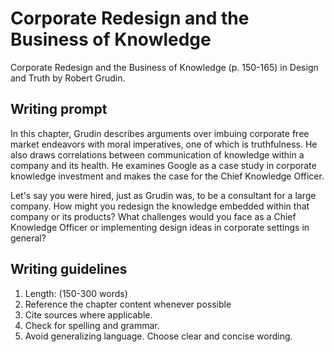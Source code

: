# Corporate Redesign and the Business of Knowledge

Corporate Redesign and the Business of Knowledge \(p. 150-165\) in Design and Truth by Robert Grudin.

## Writing prompt

In this chapter, Grudin describes arguments over imbuing corporate free market endeavors with moral imperatives, one of which is truthfulness. He also draws correlations between communication of knowledge within a company and its health. He examines Google as a case study in corporate knowledge investment and makes the case for the Chief Knowledge Officer.

Let's say you were hired, just as Grudin was, to be a consultant for a large company. How might you redesign the knowledge embedded within that company or its products? What challenges would you face as a Chief Knowledge Officer or implementing design ideas in corporate settings in general?


## Writing guidelines

1. Length: \(150-300 words\)
2. Reference the chapter content whenever possible
3. Cite sources where applicable.
4. Check for spelling and grammar.
5. Avoid generalizing language. Choose clear and concise wording.



